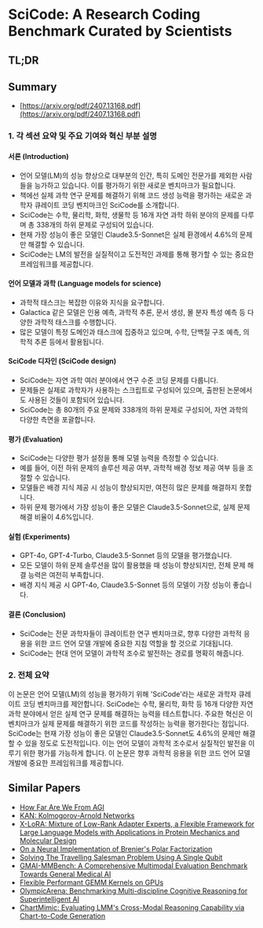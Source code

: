 # SciCode: A Research Coding Benchmark Curated by Scientists
## TL;DR
## Summary
- [https://arxiv.org/pdf/2407.13168.pdf](https://arxiv.org/pdf/2407.13168.pdf)

### 1. 각 섹션 요약 및 주요 기여와 혁신 부분 설명

#### 서론 (Introduction)
- 언어 모델(LM)의 성능 향상으로 대부분의 인간, 특히 도메인 전문가를 제외한 사람들을 능가하고 있습니다. 이를 평가하기 위한 새로운 벤치마크가 필요합니다.
- 책에선 실제 과학 연구 문제를 해결하기 위해 코드 생성 능력을 평가하는 새로운 과학자 큐레이트 코딩 벤치마크인 SciCode를 소개합니다.
- SciCode는 수학, 물리학, 화학, 생물학 등 16개 자연 과학 하위 분야의 문제를 다루며 총 338개의 하위 문제로 구성되어 있습니다.
- 현재 가장 성능이 좋은 모델인 Claude3.5-Sonnet은 실제 환경에서 4.6%의 문제만 해결할 수 있습니다.
- SciCode는 LM의 발전을 실질적이고 도전적인 과제를 통해 평가할 수 있는 중요한 프레임워크를 제공합니다.

#### 언어 모델과 과학 (Language models for science)
- 과학적 태스크는 복잡한 이유와 지식을 요구합니다.
- Galactica 같은 모델은 인용 예측, 과학적 추론, 문서 생성, 몰 분자 특성 예측 등 다양한 과학적 태스크를 수행합니다.
- 많은 모델이 특정 도메인과 태스크에 집중하고 있으며, 수학, 단백질 구조 예측, 의학적 추론 등에서 활용됩니다.

#### SciCode 디자인 (SciCode design)
- SciCode는 자연 과학 여러 분야에서 연구 수준 코딩 문제를 다룹니다.
- 문제들은 실제로 과학자가 사용하는 스크립트로 구성되어 있으며, 출판된 논문에서도 사용된 것들이 포함되어 있습니다.
- SciCode는 총 80개의 주요 문제와 338개의 하위 문제로 구성되어, 자연 과학의 다양한 측면을 포괄합니다.

#### 평가 (Evaluation)
- SciCode는 다양한 평가 설정을 통해 모델 능력을 측정할 수 있습니다.
- 예를 들어, 이전 하위 문제의 솔루션 제공 여부, 과학적 배경 정보 제공 여부 등을 조절할 수 있습니다.
- 모델들은 배경 지식 제공 시 성능이 향상되지만, 여전히 많은 문제를 해결하지 못합니다.
- 하위 문제 평가에서 가장 성능이 좋은 모델은 Claude3.5-Sonnet으로, 실제 문제 해결 비율이 4.6%입니다.

#### 실험 (Experiments)
- GPT-4o, GPT-4-Turbo, Claude3.5-Sonnet 등의 모델을 평가했습니다.
- 모든 모델이 하위 문제 솔루션을 많이 활용했을 때 성능이 향상되지만, 전체 문제 해결 능력은 여전히 부족합니다.
- 배경 지식 제공 시 GPT-4o, Claude3.5-Sonnet 등의 모델이 가장 성능이 좋습니다.

#### 결론 (Conclusion)
- SciCode는 전문 과학자들이 큐레이트한 연구 벤치마크로, 향후 다양한 과학적 응용을 위한 코드 언어 모델 개발에 중요한 지침 역할을 할 것으로 기대됩니다.
- SciCode는 현대 언어 모델이 과학적 조수로 발전하는 경로를 명확히 해줍니다.

### 2. 전체 요약

이 논문은 언어 모델(LM)의 성능을 평가하기 위해 'SciCode'라는 새로운 과학자 큐레이트 코딩 벤치마크를 제안합니다. SciCode는 수학, 물리학, 화학 등 16개 다양한 자연 과학 분야에서 얻은 실제 연구 문제를 해결하는 능력을 테스트합니다. 주요한 혁신은 이 벤치마크가 실제 문제를 해결하기 위한 코드를 작성하는 능력을 평가한다는 점입니다. SciCode는 현재 가장 성능이 좋은 모델인 Claude3.5-Sonnet도 4.6%의 문제만 해결할 수 있을 정도로 도전적입니다. 이는 언어 모델이 과학적 조수로서 실질적인 발전을 이루기 위한 평가를 가능하게 합니다. 이 논문은 향후 과학적 응용을 위한 코드 언어 모델 개발에 중요한 프레임워크를 제공합니다.

## Similar Papers
- [How Far Are We From AGI](2405.10313.md)
- [KAN: Kolmogorov-Arnold Networks](2404.19756.md)
- [X-LoRA: Mixture of Low-Rank Adapter Experts, a Flexible Framework for Large Language Models with Applications in Protein Mechanics and Molecular Design](2402.07148.md)
- [On a Neural Implementation of Brenier's Polar Factorization](2403.03071.md)
- [Solving The Travelling Salesman Problem Using A Single Qubit](2407.17207.md)
- [GMAI-MMBench: A Comprehensive Multimodal Evaluation Benchmark Towards General Medical AI](2408.03361.md)
- [Flexible Performant GEMM Kernels on GPUs](2009.12263.md)
- [OlympicArena: Benchmarking Multi-discipline Cognitive Reasoning for Superintelligent AI](2406.12753.md)
- [ChartMimic: Evaluating LMM's Cross-Modal Reasoning Capability via Chart-to-Code Generation](2406.09961.md)
